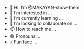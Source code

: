 - 👋 Hi, I’m @MAKAYAN-show-them
- 👀 I’m interested in ...
- 🌱 I’m currently learning ...
- 💞️ I’m looking to collaborate on ...
- 📫 How to reach me ...
- 😄 Pronouns: ...
- ⚡ Fun fact: ...

<!---
MAKAYAN-show-them/MAKAYAN-show-them is a ✨ special ✨ repository because its `README.md` (this file) appears on your GitHub profile.
You can click the Preview link to take a look at your changes.
--->
